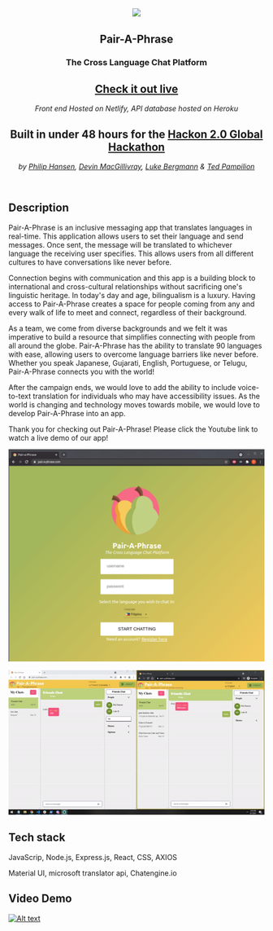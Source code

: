 <div align="center">
  <span><img src="https://user-images.githubusercontent.com/52307383/120373539-b37bf500-c2d5-11eb-9f31-d4545cba3edc.png" height=300 ></span>

## Pair-A-Phrase

### The Cross Language Chat Platform

## [Check it out live ](https://www.pair-a-phrase.com/)

_Front end Hosted on Netlify, API database hosted on Heroku_

## Built in under 48 hours for the [Hackon 2.0 Global Hackathon](https://hackon.tech/)

_by [Philip Hansen](https://github.com/P-Hansen), [Devin MacGillivray](https://github.com/devhmac),
[Luke Bergmann](https://github.com/lukebergmann) & [Ted Pampilion](https://github.com/tpampilon)_

</div>
<br>

## Description

Pair-A-Phrase is an inclusive messaging app that translates languages in real-time. This application allows users to set their language and send messages. Once sent, the message will be translated to whichever language the receiving user specifies. This allows users from all different cultures to have conversations like never before. 

Connection begins with communication and this app is a building block to international and cross-cultural relationships without sacrificing one's linguistic heritage. In today's day and age, bilingualism is a luxury. Having access to Pair-A-Phrase creates a space for people coming from any and every walk of life to meet and connect, regardless of their background.

As a team, we come from diverse backgrounds and we felt it was imperative to build a resource that simplifies connecting with people from all around the globe. Pair-A-Phrase has the ability to translate 90 languages with ease, allowing users to overcome language barriers like never before. Whether you speak Japanese, Gujarati, English, Portuguese, or Telugu, Pair-A-Phrase connects you with the world!

After the campaign ends, we would love to add the ability to include voice-to-text translation for individuals who may have accessibility issues. As the world is changing and technology moves towards mobile, we would love to develop Pair-A-Phrase into an app.

Thank you for checking out Pair-A-Phrase! Please click the Youtube link to watch a live demo of our app!


!["Login"](https://github.com/Pair-hack/pair-a-phrase/blob/master/pair-a-phrase-react/public/pair-a-phrase-home.png?raw=true)


<span><img src="https://github.com/Pair-hack/pair-a-phrase/blob/master/pair-a-phrase-react/public/conversation.gif?raw=true" width=600></span>

## Tech stack

JavaScrip, Node.js, Express.js, React, CSS, AXIOS

Material UI, microsoft translator api, Chatengine.io


## Video Demo

[![Alt text](https://img.youtube.com/vi/8SXCoCe8_rI/0.jpg)](https://www.youtube.com/watch?v=8SXCoCe8_rI)